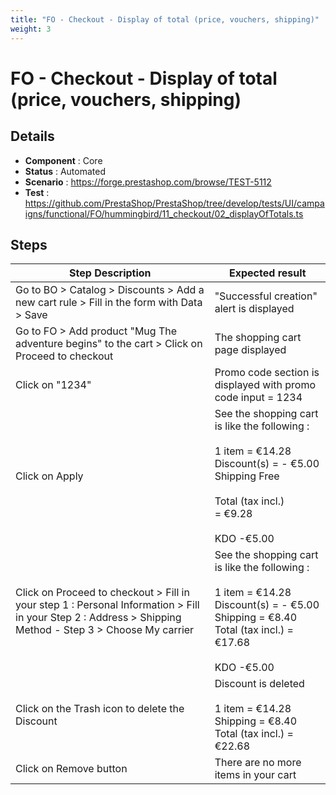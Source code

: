 ```yaml
---
title: "FO - Checkout - Display of total (price, vouchers, shipping)"
weight: 3
---
```


# FO - Checkout - Display of total (price, vouchers, shipping)
## Details
* **Component** : Core
* **Status** : Automated
* **Scenario** : https://forge.prestashop.com/browse/TEST-5112
* **Test** : https://github.com/PrestaShop/PrestaShop/tree/develop/tests/UI/campaigns/functional/FO/hummingbird/11_checkout/02_displayOfTotals.ts

## Steps
| Step Description | Expected result |
| ----- | ----- |
| Go to BO > Catalog > Discounts > Add a new cart rule > Fill in the form with Data > Save | "Successful creation" alert is displayed |
| Go to FO > Add product "Mug The adventure begins" to the cart > Click on Proceed to checkout | The shopping cart page displayed |
| Click on "1234" | Promo code section is displayed with promo code input = 1234 |
| Click on Apply | See the shopping cart is like the following :<br><br>1 item = €14.28<br>Discount(s) = - €5.00<br>Shipping Free<br> <br>Total (tax incl.) = €9.28<br><br>KDO -€5.00 |
| Click on Proceed to checkout > Fill in your step 1 : Personal Information > Fill in your Step 2 : Address > Shipping Method - Step 3 > Choose My carrier | See the shopping cart is like the following :<br><br>1 item = €14.28<br>Discount(s) = - €5.00<br>Shipping = €8.40<br>Total (tax incl.) = €17.68<br><br>KDO -€5.00 |
| Click on the Trash icon to delete the Discount | Discount is deleted<br><br>1 item = €14.28<br>Shipping = €8.40<br>Total (tax incl.) = €22.68 |
| Click on Remove button | There are no more items in your cart |
